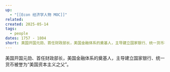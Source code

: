 ```yaml
---
up:
  - "[[Econ 经济学人物 MOC]]"
related: 
created: 2025-05-14
tags:
  - people
dates: 1757 - 1804
short: 美国开国元勋、首任财政部长，美国金融体系的奠基人，主导建立国家银行、统一货币被誉为“美国资本主义之父”。
---
```

美国开国元勋、首任财政部长，美国金融体系的奠基人，主导建立国家银行、统一货币被誉为“美国资本主义之父”。